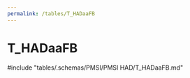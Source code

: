 ```yaml
---
permalink: /tables/T_HADaaFB
---
```

# T_HADaaFB
<!-- SPDX-License-Identifier: MPL-2.0 -->

<!-- ATTENTION : Ne pas supprimer ou modifier la ligne ci-dessous -->
#include "tables/.schemas/PMSI/PMSI HAD/T_HADaaFB.md"
<!-- ATTENTION : Ne pas supprimer ou modifier la ligne ci-dessus -->
